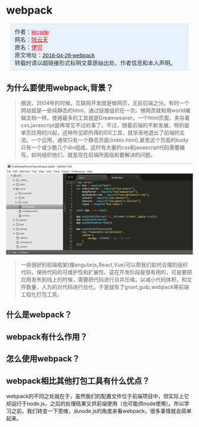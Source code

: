 # webpack

<div style="border:1px dashed #D5D5D5;margin:0 12px;padding:10px;color:#2C2C2C;font-family:'宋体', 'Arial Narrow', arial, serif;font-size:15px;margin-bottom:30px;background:rgb(232,242,254);">
作者：<a href="https://github.com/kkcode24/blog" style="color:#FF0000;" target="_blank">kkcode</a>
<br>
网名：<a href="https://github.com/kkcode24/blog" style="color:#FF0000;" target="_blank">陆云天</a> 
<br>
原名：<a href="https://github.com/kkcode24/blog" style="color:#FF0000;" target="_blank">伊可</a> 
<br>
原文地址：<a href="https://github.com/kkcode24/blog/blob/master/2018/2018-04-28-webpack.md">2018-04-28-webpack</a>
<br>
转载时请以超链接形式标明文章原始出处、作者信息和本人声明。
</div>

## 为什么要使用webpack,背景？

> 据说，2004年的时候，互联网开发就是做网页，无前后端之分。有时一个网站就是一些纯静态的html，通过链接组织在一次。做网页就和用world编辑文档一样。使用最多的工具就是Dreamweaver。一个html页面，夹杂着css,javascript是再常见不过的事了。不过，随着前端的不断发展，特别是单页应用的兴起，这种所见即所得的IDE工具，就渐渐地退出了前端的主流。一个应用，通常只有一个静态页面(index.html),甚至这个页面的body只有一个或少数几个div组成。这时有大量的css和javascript代码需要编写。如何组织他们，就是现在前端所面临和要解决的问题。

![](https://github.com/kkcode24/blog/blob/master/2018/images/2018-04-28-submit.png)

> 一些很好的前端框架(像angularjs,React,Vue)可以帮我们如何合理的组织代码，保持代码的可维护性和扩展性。这在开发阶段是很有用的，可是要把应用发布到线上的时候，需要把代码进行合并压缩，以减小代码体积，和文件数量，人为的对代码进行丑化。于是就有了grunt,gulp,webpack等前端工程化打包工具。
## 什么是webpack？
## webpack有什么作用？
## 怎么使用webpack？
## webpack相比其他打包工具有什么优点？

webpack的不同之处就在于，虽然我们的配置文件位于前端项目中，但实际上它却运行于node.js，之后的处理结果又供前端使用（也可能供node使用）。所以学习之前，我们转变一下思维，从node.js的角度来看webpack，很多事情就会简单起来。